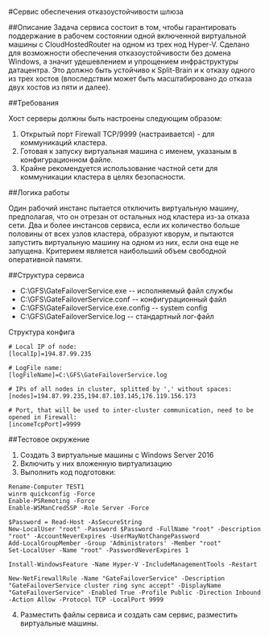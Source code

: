 #Сервис обеспечения отказоустойчивости шлюза

##Описание
Задача сервиса состоит в том, чтобы гарантировать поддержание в рабочем состоянии одной
включенной виртуальной машины с CloudHostedRouter на одном из трех нод Hyper-V.
Сделано для возможности обеспечения отказоустойчивости без домена Windows, а значит 
удешевлением и упрощением инфраструктуры датацентра.
Это должно быть устойчиво к Split-Brain и к отказу одного из трех хостов (впоследствии 
может быть масштабировано до отказа двух хостов из пяти и далее).

##Требования

Хост серверы должны быть настроены следующим образом:
1. Открытый порт Firewall TCP/9999 (настраивается) - для коммуникаций кластера.
2. Готовая к запуску виртуальная машина с именем, указаным в конфигурационном файле.
3. Крайне рекомендуется использование частной сети для коммуникации кластера в целях безопасности.

##Логика работы

Один рабочий инстанс пытается отключить виртуальную машину, предполагая, что он отрезан от остальных
нод кластера из-за отказа сети.
Два и более инстансов сервиса, если их количество больше половины от всех узлов кластера, образуют
кворум, и пытаются запустить виртуальную машину на одном из них, если она еще не запущена.
Критерием является наибольший объем свободной оперативной памяти.

##Структура сервиса

* C:\GFS\GateFailoverService.exe					-- исполняемый файл службы
* C:\GFS\GateFailoverService.conf				-- конфигурационный файл
* C:\GFS\GateFailoverService.exe.config			-- system config
* C:\GFS\GateFailoverService.log 				-- стандартный лог-файл
 
 
Структура конфига
```
# Local IP of node:
[localIp]=194.87.99.235 

# LogFile name:
[logFileName]=C:\GFS\GateFailoverService.log

# IPs of all nodes in cluster, splitted by ',' without spaces:
[nodes]=194.87.99.235,194.87.103.145,176.119.156.173

# Port, that will be used to inter-cluster communication, need to be opened in Firewall:
[incomeTcpPort]=9999
```

##Тестовое окружение
1. Создать 3 виртуальные машины с Windows Server 2016
2. Включить у них вложенную виртуализацию
3. Выполнить код подготовки:
```
Rename-Computer TEST1
winrm quickconfig -Force
Enable-PSRemoting -Force
Enable-WSManCredSSP -Role Server -Force

$Password = Read-Host -AsSecureString
New-LocalUser "root" -Password $Password -FullName "root" -Description "root" -AccountNeverExpires -UserMayNotChangePassword
Add-LocalGroupMember -Group 'Administrators' -Member "root"
Set-LocalUser -Name "root" -PasswordNeverExpires 1

Install-WindowsFeature -Name Hyper-V -IncludeManagementTools -Restart

New-NetFirewallRule -Name "GateFailoverService" -Description "GateFailoverService cluster ring sync accept" -DisplayName "GateFailoverService" -Enabled True -Profile Public -Direction Inbound -Action Allow -Protocol TCP -LocalPort 9999
```

4. Разместить файлы сервиса и создать сам сервис, разместить виртуальные машины.
